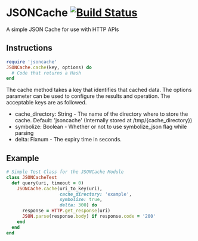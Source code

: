 # JSONCache [![Build Status](https://travis-ci.org/DerekStride/jsoncache.svg?branch=dynamic-caching-based-on-arguments)](https://travis-ci.org/DerekStride/jsoncache)

A simple JSON Cache for use with HTTP APIs

## Instructions

```ruby
require 'jsoncache'
JSONCache.cache(key, options) do
  # Code that returns a Hash
end
```

The cache method takes a key that identifies that cached data. The options parameter can be used to configure the results and operation. The acceptable keys are as followed.
* cache_directory: String - The name of the directory where to store the cache. Default: 'jsoncache' (Internally stored at /tmp/{cache_directory})
* symbolize: Boolean - Whether or not to use symbolize_json flag while parsing
* delta: Fixnum - The expiry time in seconds.

## Example

```ruby
# Simple Test Class for the JSONCache Module
class JSONCacheTest
  def query(uri, timeout = 0)
    JSONCache.cache(uri_to_key(uri),
                    cache_directory: 'example',
                    symbolize: true,
                    delta: 300) do
      response = HTTP.get_response(uri)
      JSON.parse(response.body) if response.code = '200'
    end
  end
end
```

